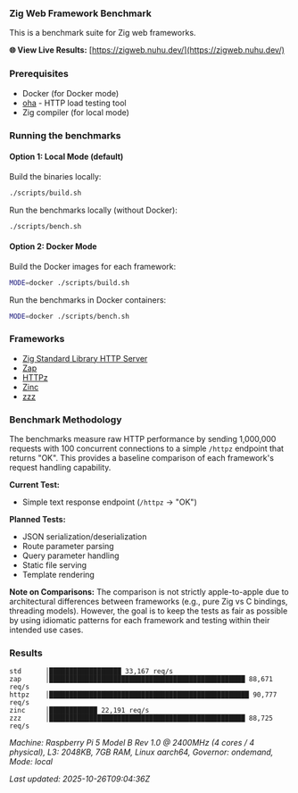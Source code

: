 ### Zig Web Framework Benchmark

This is a benchmark suite for Zig web frameworks.

**🌐 View Live Results:** [https://zigweb.nuhu.dev/](https://zigweb.nuhu.dev/)

### Prerequisites

- Docker (for Docker mode)
- [oha](https://github.com/hatoo/oha) - HTTP load testing tool
- Zig compiler (for local mode)

### Running the benchmarks



#### Option 1: Local Mode (default)

Build the binaries locally:
```bash
./scripts/build.sh
```

Run the benchmarks locally (without Docker):
```bash
./scripts/bench.sh
```

#### Option 2: Docker Mode

Build the Docker images for each framework:
```bash
MODE=docker ./scripts/build.sh
```

Run the benchmarks in Docker containers:
```bash
MODE=docker ./scripts/bench.sh
```

### Frameworks

- [Zig Standard Library HTTP Server](https://ziglang.org/documentation/master/std/#std.http.Server)
- [Zap](https://github.com/zigzap/zap)
- [HTTPz](https://github.com/karlseguin/http.zig)
- [Zinc](https://github.com/zon-dev/zinc)
- [zzz](https://github.com/tardy-org/zzz)

### Benchmark Methodology

The benchmarks measure raw HTTP performance by sending 1,000,000 requests with 100 concurrent connections to a simple `/httpz` endpoint that returns "OK". This provides a baseline comparison of each framework's request handling capability.

**Current Test:**
- Simple text response endpoint (`/httpz` → "OK")

**Planned Tests:**
- JSON serialization/deserialization
- Route parameter parsing
- Query parameter handling
- Static file serving
- Template rendering

**Note on Comparisons:**
The comparison is not strictly apple-to-apple due to architectural differences between frameworks (e.g., pure Zig vs C bindings, threading models). However, the goal is to keep the tests as fair as possible by using idiomatic patterns for each framework and testing within their intended use cases.

### Results

```
std      │██████████████████ 33,167 req/s
zap      │█████████████████████████████████████████████████ 88,671 req/s
httpz    │██████████████████████████████████████████████████ 90,777 req/s
zinc     │████████████ 22,191 req/s
zzz      │█████████████████████████████████████████████████ 88,725 req/s
```
*Machine: Raspberry Pi 5 Model B Rev 1.0 @ 2400MHz (4 cores / 4 physical), L3: 2048KB, 7GB RAM, Linux aarch64, Governor: ondemand, Mode: local*

*Last updated: 2025-10-26T09:04:36Z*

